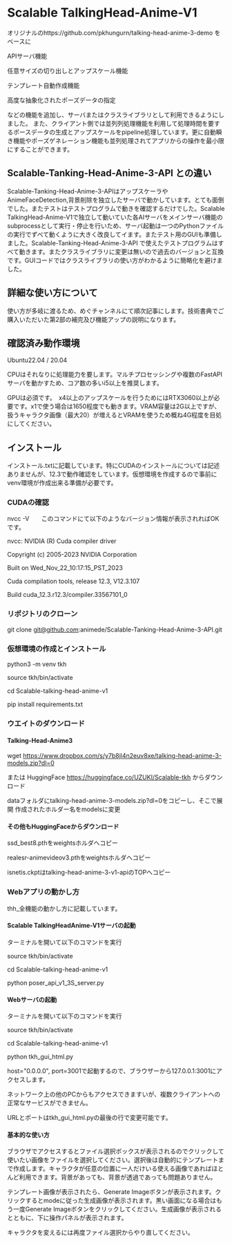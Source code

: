 # Scalable TalkingHead-Anime-V1

オリジナルのhttps://github.com/pkhungurn/talking-head-anime-3-demo をベースに

APIサーバ機能

任意サイズの切り出しとアップスケール機能

テンプレート自動作成機能

高度な抽象化されたポーズデータの指定

などの機能を追加し、サーバまたはクラスライブラリとして利用できるようにしました。
また、クライアント側では並列列処理機能を利用して処理時間を要するポースデータの生成とアップスケールをpipeline処理しています。更に自動瞬き機能やポーズゲネレーション機能も並列処理されてアプリからの操作を最小限にすることができます。

## Scalable-Tanking-Head-Anime-3-API との違い

Scalable-Tanking-Head-Anime-3-APIはアップスケーラやAnimeFaceDetection,背景削除を独立したサーバで動かしています。とても面倒でした。またテストはテストプログラムで動きを確認するだけでした。Scalable TalkingHead-Anime-V1で独立して動いていた各AIサーバをメインサーバ機能のsubprocessとして実行・停止を行いため、サーバ起動は一つのPythonファイルの実行でずべて動くように大きく改良してイます。またテスト用のGUIも準備しました。Scalable-Tanking-Head-Anime-3-API で使えたテストプログラムはすべて動きます。またクラスライブラリに変更は無いので過去のバージョンと互換です。GUIコードではクラスライブラリの使い方がわかるように簡略化を避けました。

## 詳細な使い方について

使い方が多岐に渡るため、めぐチャンネルにて順次記事にします。技術書典でご購入いただいた第2部の補完及び機能アップの説明になります。

## 確認済み動作環境
Ubuntu22.04 / 20.04

CPUはそれなりに処理能力を要します。マルチプロセッシングや複数のFastAPIサーバを動かすため、コア数の多いi5以上を推奨します。

GPUは必須です。　x4以上のアップスケールを行うためにはRTX3060以上が必要です。x1で使う場合は1650程度でも動きます。VRAM容量は2G以上ですが、扱うキャラクタ画像（最大20）が増えるとVRAMを使うため概ね4G程度を目処にしてください。


## インストール

インストール.txtに記載しています。特にCUDAのインストールについては記述ありませんが、12.3で動作確認をしています。仮想環境を作成するので事前にvenv環境が作成出来る準備が必要です。

### CUDAの確認
nvcc -V　　このコマンドにて以下のようなバージョン情報が表示されればOKです。

nvcc: NVIDIA (R) Cuda compiler driver

Copyright (c) 2005-2023 NVIDIA Corporation

Built on Wed_Nov_22_10:17:15_PST_2023

Cuda compilation tools, release 12.3, V12.3.107

Build cuda_12.3.r12.3/compiler.33567101_0


### リポジトリのクローン

git clone git@github.com:animede/Scalable-Tanking-Head-Anime-3-API.git

### 仮想環境の作成とインストール
python3 -m venv tkh

source tkh/bin/activate

cd Scalable-talking-head-anime-v1

pip install requirements.txt

### ウエイトのダウンロード
#### Talking-Head-Anime3

wget https://www.dropbox.com/s/y7b8jl4n2euv8xe/talking-head-anime-3-models.zip?dl=0

または
HuggingFace
https://huggingface.co/UZUKI/Scalable-tkh
からダウンロード

dataフォルダにtalking-head-anime-3-models.zip?dl=0をコピーし、そこで展開
作成されたホルダー名をmodelsに変更

#### その他もHuggingFaceからダウンロード
ssd_best8.pthをweightsホルダへコピー

realesr-animevideov3.pthをweightsホルダへコピー

isnetis.ckptはtalking-head-anime-3-v1-apiのTOPへコピー

### Webアプリの動かし方
thh_全機能の動かし方に記載しています。

#### Scalable TalkingHeadAnime-V1サーバの起動
ターミナルを開いて以下のコマンドを実行

source tkh/bin/activate

cd Scalable-talking-head-anime-v1

python poser_api_v1_3S_server.py

#### Webサーバの起動
ターミナルを開いて以下のコマンドを実行

source tkh/bin/activate

cd Scalable-talking-head-anime-v1

python tkh_gui_html.py

host="0.0.0.0", port=3001で起動するので、ブラウザーから127.0.0.1:3001にアクセスします。

ネットワーク上の他のPCからもアクセスできますいが、複数クライアントへの正常なサービスができません。

URLとポートはtkh_gui_html.pyの最後の行で変更可能です。

#### 基本的な使い方
ブラウザでアクセスするとファイル選択ボックスが表示されるのでクリックして使いたい画像をファイルを選択してください。選択後は自動的にテンプレートまで作成します。キャラクタが任意の位置に一人だけいる使える画像であればほとんど利用できます。背景があっても、背景が透過であっても問題ありません。


テンプレート画像が表示されたら、Generate Imageボタンが表示されます。クリックするとmodeに従った生成画像が表示されます。黒い画面になる場合はもう一度Generate Imageボタンをクリックしてください。生成画像が表示されるとともに、下に操作パネルが表示されます。

キャラクタを変えるには再度ファイル選択からやり直してください。


